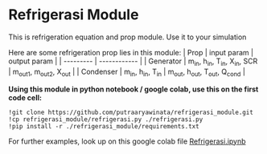 # Refrigerasi Module
This is refrigeration equation and prop module. Use it to your simulation

Here are some refrigeration prop lies in this module:
| Prop      | input param                                                         | output param |
| --------- | ------------                                                        |
| Generator | m<sub>in</sub>, h<sub>in</sub>, T<sub>in</sub>, X<sub>in</sub>, SCR | m<sub>out1</sub>, m<sub>out2</sub>, X<sub>out</sub> |
| Condenser | m<sub>in</sub>, h<sub>in</sub>, T<sub>in</sub>                      | m<sub>out</sub>, h<sub>out</sub>, T<sub>out</sub>, Q<sub>cond</sub> |

**Using this module in python notebook / google colab, use this on the first code cell:**

    !git clone https://github.com/putraaryawinata/refrigerasi_module.git
    !cp refrigerasi_module/refrigerasi.py ./refrigerasi.py
    !pip install -r ./refrigerasi_module/requirements.txt

For further examples, look up on this google colab file [Refrigerasi.ipynb](https://colab.research.google.com/drive/1j23EkTVgXLsldmrEhr-A79fl5JC5URJ6#scrollTo=5ym3RoWtsSNL)
